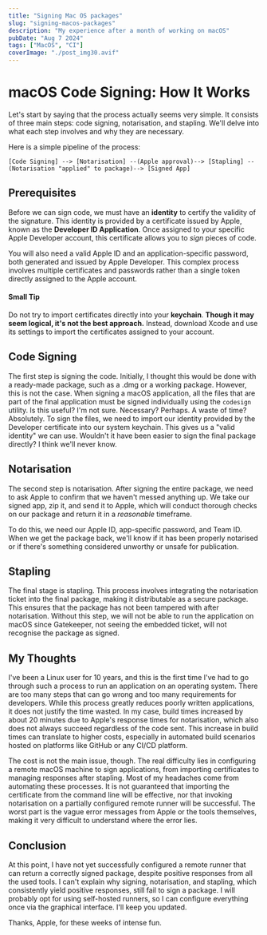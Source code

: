 ```yaml
---
title: "Signing Mac OS packages"
slug: "signing-macos-packages"
description: "My experience after a month of working on macOS"
pubDate: "Aug 7 2024"
tags: ["MacOS", "CI"]
coverImage: "./post_img30.avif"
---
```

# macOS Code Signing: How It Works

Let's start by saying that the process actually seems very simple. It consists of three main steps: code signing, notarisation, and stapling. We'll delve into what each step involves and why they are necessary.

Here is a simple pipeline of the process:

```
[Code Signing] --> [Notarisation] --(Apple approval)--> [Stapling] --(Notarisation "applied" to package)--> [Signed App]
```

## Prerequisites

Before we can sign code, we must have an **identity** to certify the validity of the signature. This identity is provided by a certificate issued by Apple, known as the **Developer ID Application**. Once assigned to your specific Apple Developer account, this certificate allows you to *sign* pieces of code.

You will also need a valid Apple ID and an application-specific password, both generated and issued by Apple Developer. This complex process involves multiple certificates and passwords rather than a single token directly assigned to the Apple account.

#### Small Tip

Do not try to import certificates directly into your **keychain**. **Though it may seem logical, it's not the best approach.** Instead, download Xcode and use its settings to import the certificates assigned to your account.

## Code Signing

The first step is signing the code. Initially, I thought this would be done with a ready-made package, such as a .dmg or a working package. However, this is not the case. When signing a macOS application, all the files that are part of the final application must be signed individually using the ```codesign``` utility.
Is this useful? I'm not sure. Necessary? Perhaps. A waste of time? Absolutely. To sign the files, we need to import our identity provided by the Developer certificate into our system keychain. This gives us a "valid identity" we can use. Wouldn't it have been easier to sign the final package directly? I think we'll never know.

## Notarisation

The second step is notarisation. After signing the entire package, we need to ask Apple to confirm that we haven't messed anything up. We take our signed app, zip it, and send it to Apple, which will conduct thorough checks on our package and return it in a *reasonable* timeframe.

To do this, we need our Apple ID, app-specific password, and Team ID. When we get the package back, we'll know if it has been properly notarised or if there's something considered unworthy or unsafe for publication.

## Stapling

The final stage is stapling. This process involves integrating the notarisation ticket into the final package, making it distributable as a secure package. This ensures that the package has not been tampered with after notarisation. Without this step, we will not be able to run the application on macOS since Gatekeeper, not seeing the embedded ticket, will not recognise the package as signed.

## My Thoughts

I've been a Linux user for 10 years, and this is the first time I've had to go through such a process to run an application on an operating system. There are too many steps that can go wrong and too many requirements for developers. While this process greatly reduces poorly written applications, it does not justify the time wasted. In my case, build times increased by about 20 minutes due to Apple's response times for notarisation, which also does not always succeed regardless of the code sent. This increase in build times can translate to higher costs, especially in automated build scenarios hosted on platforms like GitHub or any CI/CD platform.

The cost is not the main issue, though. The real difficulty lies in configuring a remote macOS machine to sign applications, from importing certificates to managing responses after stapling. Most of my headaches come from automating these processes. It is not guaranteed that importing the certificate from the command line will be effective, nor that invoking notarisation on a partially configured remote runner will be successful. The worst part is the vague error messages from Apple or the tools themselves, making it very difficult to understand where the error lies.

## Conclusion

At this point, I have not yet successfully configured a remote runner that can return a correctly signed package, despite positive responses from all the used tools. I can't explain why signing, notarisation, and stapling, which consistently yield positive responses, still fail to sign a package. I will probably opt for using self-hosted runners, so I can configure everything once via the graphical interface. I'll keep you updated.

Thanks, Apple, for these weeks of intense fun.
